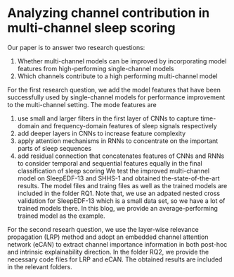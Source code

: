 # Analyzing channel contribution in multi-channel sleep scoring

Our paper is to answer two research questions:
1. Whether multi-channel models can be improved by incorporating model features from high-performing single-channel models 
2. Which channels contribute to a high performing multi-channel model


For the first research question, we add the model features that have been successfully used
by single-channel models for performance improvement to the multi-channel setting. The mode features are
1. use small and larger filters in the first layer of CNNs to capture time-domain and frequency-domain features of sleep signals respectively
2. add deeper layers in CNNs to increase feature complexity
3. apply attention mechanisms in RNNs to concentrate on the important parts of sleep sequences
4. add residual connection that concatenates features of CNNs and RNNs to consider temporal and sequential features equally in the final classification of sleep scoring
We test the improved multi-channel model on SleepEDF-13 and SHHS-1 and obtained the-state-of-the-art results. The model files and traing files as well as the trained models are included in the folder RQ1. Note that, we use an adpated nested cross validation for SleepEDF-13 which is a small data set, so we have a lot of trained models there. In this blog, we provide an average-performing trained model as the example.

For the second researh question, we use the layer-wise relevance propagation (LRP) method and adopt an embedded channel attention network (eCAN) to extract channel importance information in both post-hoc and intrinsic explainability direction. In the folder RQ2, we provide the necessary code files for LRP and eCAN. The obtained results are included in the relevant folders.
